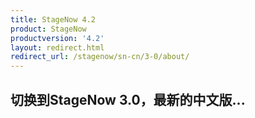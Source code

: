 ```yaml
---
title: StageNow 4.2
product: StageNow
productversion: '4.2'
layout: redirect.html
redirect_url: /stagenow/sn-cn/3-0/about/
---
```


## 切换到StageNow 3.0，最新的中文版...